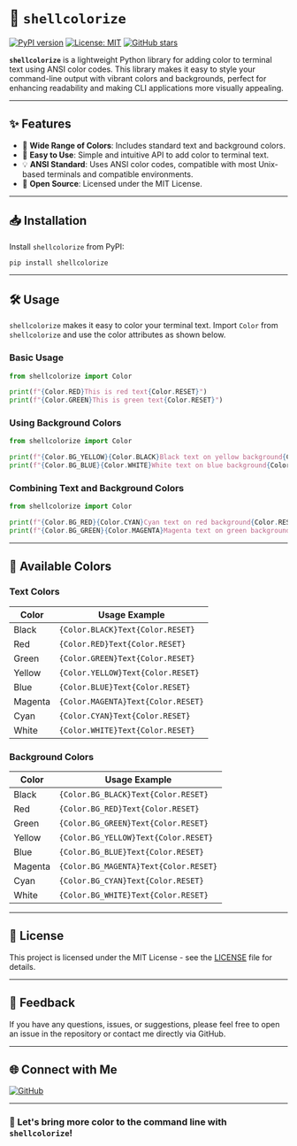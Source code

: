 # 🌈 `shellcolorize`

[![PyPI version](https://badge.fury.io/py/shellcolorize.svg)](https://badge.fury.io/py/shellcolorize)
[![License: MIT](https://img.shields.io/badge/License-MIT-green.svg)](https://opensource.org/licenses/MIT)
[![GitHub stars](https://img.shields.io/github/stars/serber1990/shell-colorize?style=social)](https://github.com/serber1990/shell-colorize/stargazers)

**`shellcolorize`** is a lightweight Python library for adding color to terminal text using ANSI color codes. This library makes it easy to style your command-line output with vibrant colors and backgrounds, perfect for enhancing readability and making CLI applications more visually appealing.

---

## ✨ Features

- 🌈 **Wide Range of Colors**: Includes standard text and background colors.
- 🚀 **Easy to Use**: Simple and intuitive API to add color to terminal text.
- 💡 **ANSI Standard**: Uses ANSI color codes, compatible with most Unix-based terminals and compatible environments.
- 🔗 **Open Source**: Licensed under the MIT License.

---

## 📥 Installation

Install `shellcolorize` from PyPI:

```bash
pip install shellcolorize
```

---

## 🛠 Usage

`shellcolorize` makes it easy to color your terminal text. Import `Color` from `shellcolorize` and use the color attributes as shown below.

### Basic Usage
```python
from shellcolorize import Color

print(f"{Color.RED}This is red text{Color.RESET}")
print(f"{Color.GREEN}This is green text{Color.RESET}")
```

### Using Background Colors
```python
from shellcolorize import Color

print(f"{Color.BG_YELLOW}{Color.BLACK}Black text on yellow background{Color.RESET}")
print(f"{Color.BG_BLUE}{Color.WHITE}White text on blue background{Color.RESET}")
```

### Combining Text and Background Colors
```python
from shellcolorize import Color

print(f"{Color.BG_RED}{Color.CYAN}Cyan text on red background{Color.RESET}")
print(f"{Color.BG_GREEN}{Color.MAGENTA}Magenta text on green background{Color.RESET}")
```

---

## 🎨 Available Colors

### Text Colors

| Color | Usage Example               |
|-------|------------------------------|
| Black | `{Color.BLACK}Text{Color.RESET}` |
| Red   | `{Color.RED}Text{Color.RESET}`   |
| Green | `{Color.GREEN}Text{Color.RESET}` |
| Yellow| `{Color.YELLOW}Text{Color.RESET}` |
| Blue  | `{Color.BLUE}Text{Color.RESET}`   |
| Magenta | `{Color.MAGENTA}Text{Color.RESET}` |
| Cyan  | `{Color.CYAN}Text{Color.RESET}`   |
| White | `{Color.WHITE}Text{Color.RESET}`  |

### Background Colors

| Color       | Usage Example                         |
|-------------|--------------------------------------|
| Black       | `{Color.BG_BLACK}Text{Color.RESET}`  |
| Red         | `{Color.BG_RED}Text{Color.RESET}`    |
| Green       | `{Color.BG_GREEN}Text{Color.RESET}`  |
| Yellow      | `{Color.BG_YELLOW}Text{Color.RESET}` |
| Blue        | `{Color.BG_BLUE}Text{Color.RESET}`   |
| Magenta     | `{Color.BG_MAGENTA}Text{Color.RESET}`|
| Cyan        | `{Color.BG_CYAN}Text{Color.RESET}`   |
| White       | `{Color.BG_WHITE}Text{Color.RESET}`  |

---

## 📝 License

This project is licensed under the MIT License - see the [LICENSE](LICENSE) file for details.

---

## 💬 Feedback

If you have any questions, issues, or suggestions, please feel free to open an issue in the repository or contact me directly via GitHub.

---

## 🌐 Connect with Me

[![GitHub](https://img.shields.io/badge/GitHub-@serber1990-181717?style=flat-square&logo=github)](https://github.com/serber1990)

---

### 🚀 Let's bring more color to the command line with `shellcolorize`!
